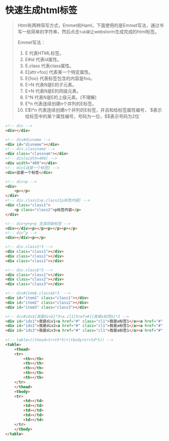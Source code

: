 # 快速生成html标签

> Html有两种简写方式，Emmet和Haml，下面使用的是Emmet写法，通过书写一些简单的字符串，然后点击`tab键`让webstorm生成完成的html标签。
>
> 
>
> Emmet写法：
>
> 1. E 代表HTML标签。
> 2. E#id 代表id属性。
> 3. E.class 代表class属性。
> 4. E[attr=foo] 代表某一个特定属性。
> 5. E{foo} 代表标签包含的内容是foo。
> 6. E>N 代表N是E的子元素。
> 7. E+N 代表N是E的同级元素。
> 8. E^N 代表N是E的上级元素。(不理解)
> 9. E\*n 代表连续创建n个并列的E标签。
> 10. E$\*n 代表连续创建n个并列的E标签，并且和给标签属性编号，`$表示给标签中的某个属性编号，号码为一位，$$表示号码为2位`

```html
<!-- div -->
<div></div>

<!-- div#divname -->
<div id="divname"></div>
<!-- div.classname -->
<div class="classnam"></div>
<!-- div[width=400] -->
<div width="400"></div>
<!-- div{这是一个标签} -->
<div>这是一个标签</div>

<!-- div>p -->
<div>
    <p></p>
</div>
<!-- div.class1>p.class2{p标签内容} -->
<div class="class1">
    <p class="class2">p标签内容</p>
</div>

<!-- div+p+p+p 生成同级标签 -->
<div></div><p></p><p></p><p></p>
<!-- div^p -->
<div></div><p></p>

<!-- div.class1*3 -->
<div class="class1"></div>
<div class="class1"></div>
<div class="class1"></div>

<!-- div.class$*3 -->
<div class="class1"></div>
<div class="class2"></div>
<div class="class3"></div>

<!-- div#item$.class$&*3  -->
<div id="item1" class="class1"></div>
<div id="item2" class="class2"></div>
<div id="item3" class="class3"></div>

<!-- div#ids${我是div$}*3>a.cl1[href=#]{我是a标签$}*2 -->
<div id="ids1">我是div1<a href="#" class="cl1">我是a标签1</a><a href="#" class="cl1">我是a标签2</a></div>
<div id="ids2">我是div2<a href="#" class="cl1">我是a标签1</a><a href="#" class="cl1">我是a标签2</a></div>
<div id="ids3">我是div3<a href="#" class="cl1">我是a标签1</a><a href="#" class="cl1">我是a标签2</a></div>
 
<!-- table>((thead>tr>th*5)+(tbody>tr>td*5)) -->
<table>
    <thead>
    <tr>
        <th></th>
        <th></th>
        <th></th>
        <th></th>
        <th></th>
    </tr>
    </thead>
    <tbody>
    <tr>
        <td></td>
        <td></td>
        <td></td>
        <td></td>
        <td></td>
    </tr>
    </tbody>
</table>
```
